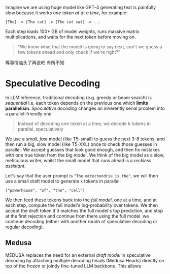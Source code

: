 Imagine we are using huge model like GPT-4 generating text is painfully slow because it works _one token at at a time_, for example:
```
[The] -> [The cat] -> [The cat sat] -> ...
```
Each step loads 100+ GB of model weights, runs massive matrix multiplications, and waits for the next token before moving on. 
> "We know what that the model is going to say next, can't we guess a few tokens ahead and only check if we're right?"

等事情临头了再说吧
有所不知

# Speculative Decoding

In LLM inference, traditional decoding (e.g. greedy or beam search) is _sequential_ i.e. each token depends on the previous one which **limits parallelism**. _Speculative decoding_ changes an inherently serial problem into a parallel-friendly one. 

> Instead of decoding one token at a time, we decode k tokens in parallel, speculatively

We use a _small, fast_ model (like T5-small) to guess the next 3-8 tokens, and then run a big, slow model (like T5-XXL) once to check those guesses in parallel. We accept guesses that look good enough, and then fix mistakes with one true token from the big model. We think of the big model as a slow, meticulous writer, whilst the small model that runs ahead is a _reckless assistant_. 

Let's say that the user prompt is `"The mitochondria is the"`, we will then use a small draft model to generate `k` tokens in parallel:

```
["powerhouse", "of", "the", "cell"]
```

We then feed these tokens back into the _full model_, one at a time, and at each step, compute the full model's log-probability over tokens. We then accept the draft token if it matches the full model's top prediction, and stop at the first rejection and continue from there using the full model. we continue decoding (either with another roudn of speculative decoding or regular decoding). 

## Medusa

MEDUSA replaces the need for an external _draft model_ in speculative decoding by attaching multiple decoding heads (Medusa Heads) directly on top of the frozen or jointly fine-tuned LLM backbone. This allows 